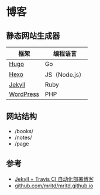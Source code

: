 # 博客

## 静态网站生成器

| 框架                                           | 编程语言   |
| --------------------------------------------------- | --------------------- |
| [Hugo](https://github.com/gohugoio/hugo)            | Go                    |
| [Hexo](https://github.com/hexojs/hexo)              | JS（Node.js） |
| [Jekyll](https://github.com/jekyll/jekyll)          | Ruby                  |
| [WordPress](https://github.com/WordPress/WordPress) | PHP                   |

## 网站结构

* /books/
* /notes/
* /page

## 参考

* [Jekyll + Travis CI 自动化部署博客](https://mritd.me/2017/02/25/jekyll-blog-+-travis-ci-auto-deploy/)
* [github.com/mritd/mritd.github.io](https://github.com/mritd/mritd.github.io)